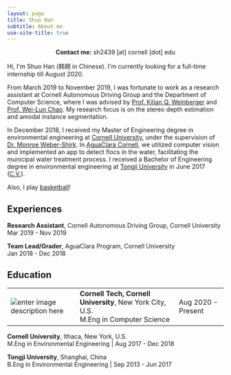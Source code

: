 ```yaml
---
layout: page
title: Shuo Han
subtitle: About me
use-site-title: true
---
```

<center><b>Contact me:</b> sh2439 [at] cornell [dot] edu</center>

Hi, I'm Shuo Han (韩朔 in Chinese). I'm currently looking for a full-time internship till August 2020.

From March 2019 to November 2019, I was fortunate to work as a research assistant at Cornell Autonomous Driving Group and the Department of Computer Science, where I was advised by [Prof. Kilian Q. Weinberger](http://kilian.cs.cornell.edu/) and [Prof. Wei-Lun Chao](http://www-scf.usc.edu/~weilunc/index.html). My research focus is on the stereo depth estimation and amodal instance segmentation.

In December 2018, I received my Master of Engineering degree in environmental engineering at [Cornell University](https://www.cornell.edu/), under the supervision of [Dr. Monroe Weber-Shirk](https://www.cee.cornell.edu/faculty-directory/monroe-weber-shirk-0). In [AguaClara Cornell](http://aguaclara.cornell.edu/), we utilized computer vision and implemented an app to detect flocs in the water, facilitating the municipal water treatment process. I received a Bachelor of Engineering degree in environmental engineering at [Tongji University](https://en.tongji.edu.cn/) in June 2017 ([C.V.](https://sh2439.github.io/Resume_shuo.pdf)).

Also, I play [basketball](https://sh2439.github.io/basketball/)!


## Experiences

**Research Assistant**, Cornell Autonomous Driving Group, Cornell University<br>
Mar 2019 - Nov 2019

**Team Lead/Grader**, AguaClara Program, Cornell University<br>
Jan 2018 - Dec 2018

## Education
| | | |
|-|-|-|
|![enter image description here](img/school_logo/cornell.edu)| **Cornell Tech, Cornell University**, New York City, U.S.<br> M.Eng in Computer Science | Aug 2020 - Present|

<!-- <img align="left" src="img/cornell.png"> **Cornell Tech, Cornell University**, New York City, U.S.<br>
M.Eng in Computer Science | Aug 2020 - Present -->

**Cornell University**, Ithaca, New York, U.S.<br>
M.Eng in Environmental Engineering | Aug 2017 - Dec 2018

**Tongji University**, Shanghai, China<br>
B.Eng in Environmental Engineering | Sep 2013 - Jun 2017







